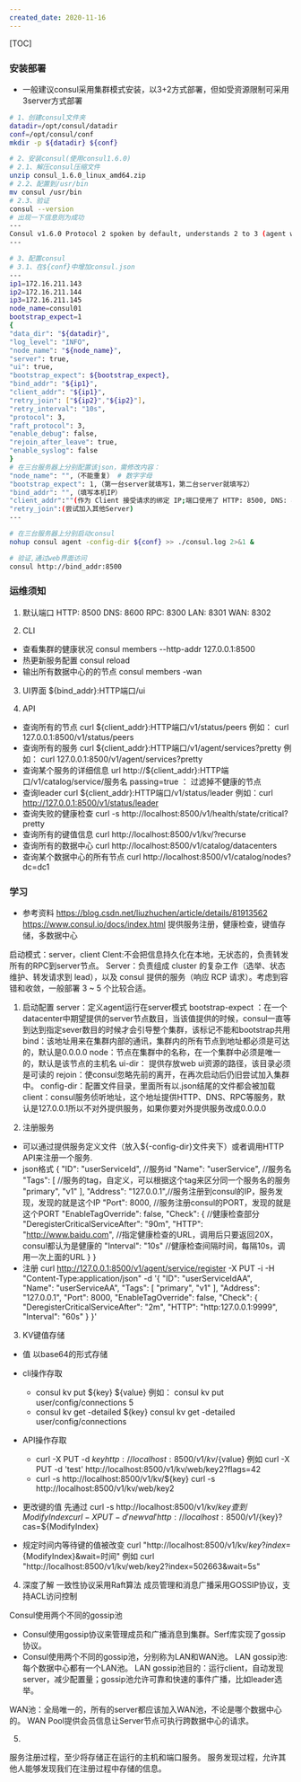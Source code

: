 ```yaml
---
created_date: 2020-11-16
---
```


[TOC]


### 安装部署
-  一般建议consul采用集群模式安装，以3+2方式部署，但如受资源限制可采用3server方式部署
```bash
# 1、创建consul文件夹
datadir=/opt/consul/datadir
conf=/opt/consul/conf
mkdir -p ${datadir} ${conf}

# 2、安装consul(使用consul1.6.0)
# 2.1、解压consul压缩文件
unzip consul_1.6.0_linux_amd64.zip
# 2.2、配置到/usr/bin
mv consul /usr/bin
# 2.3、验证
consul --version
# 出现一下信息则为成功
---
Consul v1.6.0 Protocol 2 spoken by default, understands 2 to 3 (agent will automatically use protocol >2 when speaking to compatible agents)为可用
---

# 3、配置consul
# 3.1、在${conf}中增加consul.json
---
ip1=172.16.211.143
ip2=172.16.211.144
ip3=172.16.211.145
node_name=consul01
bootstrap_expect=1
{
"data_dir": "${datadir}",
"log_level": "INFO",
"node_name": "${node_name}",
"server": true,
"ui": true,
"bootstrap_expect": ${bootstrap_expect},
"bind_addr": "${ip1}",
"client_addr": "${ip1}",
"retry_join": ["${ip2}","${ip2}"],
"retry_interval": "10s",
"protocol": 3,
"raft_protocol": 3,
"enable_debug": false,
"rejoin_after_leave": true,
"enable_syslog": false
}
# 在三台服务器上分别配置该json，需修改内容：
"node_name": "",（不能重复） # 数字字母
"bootstrap_expect": 1,（第一台server就填写1，第二台server就填写2）
"bind_addr": "",（填写本机IP）
"client_addr":""(作为 Client 接受请求的绑定 IP;端口使用了 HTTP: 8500, DNS: 8600)
"retry_join":(尝试加入其他Server)
---

# 在三台服务器上分别启动consul
nohup consul agent -config-dir ${conf} >> ./consul.log 2>&1 &

# 验证,通过web界面访问
consul http://bind_addr:8500

```
### 运维须知
1. 默认端口
	HTTP: 8500
	DNS: 8600
	RPC: 8300
	LAN: 8301
	WAN: 8302

2. CLI
- 查看集群的健康状况
consul members --http-addr 127.0.0.1:8500
- 热更新服务配置
consul reload
- 输出所有数据中心的的节点
consul members -wan
3. UI界面
${bind_addr}:HTTP端口/ui

4. API
- 查询所有的节点
curl ${client_addr}:HTTP端口/v1/status/peers
例如： curl 127.0.0.1:8500/v1/status/peers
- 查询所有的服务 
curl ${client_addr}:HTTP端口/v1/agent/services\?pretty
例如： curl 127.0.0.1:8500/v1/agent/services\?pretty
- 查询某个服务的详细信息
url http://${client_addr}:HTTP端口/v1/catalog/service/服务名
passing=true ： 过滤掉不健康的节点
- 查询leader
curl ${client_addr}:HTTP端口/v1/status/leader
例如：curl http://127.0.0.1:8500/v1/status/leader
- 查询失败的健康检查
 curl -s http://localhost:8500/v1/health/state/critical\?pretty
- 查询所有的键值信息
curl  http://localhost:8500/v1/kv/?recurse
- 查询所有的数据中心
curl http://localhost:8500/v1/catalog/datacenters
- 查询某个数据中心的所有节点
curl http://localhost:8500/v1/catalog/nodes?dc=dc1

### 学习
- 参考资料
https://blog.csdn.net/liuzhuchen/article/details/81913562
https://www.consul.io/docs/index.html
提供服务注册，健康检查，键值存储，多数据中心

启动模式：server，client
Clent:不会把信息持久化在本地，无状态的，负责转发所有的RPC到server节点。
Server：负责组成 cluster 的复杂工作（选举、状态维护、转发请求到 lead），以及 consul 提供的服务（响应 RCP 请求）。考虑到容错和收敛，一般部署 3 ~ 5 个比较合适。

1. 启动配置
server：定义agent运行在server模式
bootstrap-expect ：在一个datacenter中期望提供的server节点数目，当该值提供的时候，consul一直等到达到指定sever数目的时候才会引导整个集群，该标记不能和bootstrap共用
bind：该地址用来在集群内部的通讯，集群内的所有节点到地址都必须是可达的，默认是0.0.0.0
node：节点在集群中的名称，在一个集群中必须是唯一的，默认是该节点的主机名
ui-dir： 提供存放web ui资源的路径，该目录必须是可读的
rejoin：使consul忽略先前的离开，在再次启动后仍旧尝试加入集群中。
config-dir：配置文件目录，里面所有以.json结尾的文件都会被加载
client：consul服务侦听地址，这个地址提供HTTP、DNS、RPC等服务，默认是127.0.0.1所以不对外提供服务，如果你要对外提供服务改成0.0.0.0

2. 注册服务
- 可以通过提供服务定义文件（放入${-config-dir}文件夹下）或者调用HTTP API来注册一个服务.
- json格式
{
  "ID": "userServiceId", //服务id
  "Name": "userService", //服务名
  "Tags": [              //服务的tag，自定义，可以根据这个tag来区分同一个服务名的服务
    "primary",
    "v1"
  ],
  "Address": "127.0.0.1",//服务注册到consul的IP，服务发现，发现的就是这个IP
  "Port": 8000,          //服务注册consul的PORT，发现的就是这个PORT
  "EnableTagOverride": false,
  "Check": {             //健康检查部分
    "DeregisterCriticalServiceAfter": "90m",
    "HTTP": "http://www.baidu.com", //指定健康检查的URL，调用后只要返回20X，consul都认为是健康的
    "Interval": "10s"   //健康检查间隔时间，每隔10s，调用一次上面的URL
  }
}
- 注册
curl http://127.0.0.1:8500/v1/agent/service/register -X PUT -i -H "Content-Type:application/json" -d '{
 "ID": "userServiceIdAA",  
 "Name": "userServiceAA",
 "Tags": [
   "primary",
   "v1"
 ],
 "Address": "127.0.0.1",
 "Port": 8000,
 "EnableTagOverride": false,
 "Check": {
   "DeregisterCriticalServiceAfter": "2m",
   "HTTP": "http:127.0.0.1:9999",
   "Interval": "60s"
 }
}'

3. KV键值存储
- 值 以base64的形式存储
- cli操作存取
	+ consul kv put ${key} ${value}
	例如： consul kv put user/config/connections 5
	+ consul kv get -detailed ${key}
	consul kv get -detailed user/config/connections
- API操作存取
	+ curl -X PUT -d ${key}  http://localhost:8500/v1/kv/${value}
	例如 curl -X PUT -d 'test' http://localhost:8500/v1/kv/web/key2?flags=42
	+ curl -s http://localhost:8500/v1/kv/${key}
	 curl -s http://localhost:8500/v1/kv/web/key2

- 更改键的值
先通过 curl -s http://localhost:8500/v1/kv/${key} 查到ModifyIndex
curl -X PUT -d 'newval' http://localhost:8500/v1/${key}?cas=${ModifyIndex}

- 规定时间内等待键的值被改变
 curl "http://localhost:8500/v1/kv/${key}?index=${ModifyIndex}&wait=时间"
 例如  curl "http://localhost:8500/v1/kv/web/key2?index=502663&wait=5s"

4. 深度了解
一致性协议采用Raft算法
成员管理和消息广播采用GOSSIP协议，支持ACL访问控制

Consul使用两个不同的gossip池
- Consul使用gossip协议来管理成员和广播消息到集群。Serf库实现了gossip协议。
- Consul使用两个不同的gossip池，分别称为LAN和WAN池。
LAN gossip池: 每个数据中心都有一个LAN池。
LAN gossip池目的：运行client，自动发现server，减少配置量；gossip池允许可靠和快速的事件广播，比如leader选举。

WAN池：全局唯一的，所有的server都应该加入WAN池，不论是哪个数据中心的。
WAN Pool提供会员信息让Server节点可执行跨数据中心的请求。


5. 
服务注册过程，至少将存储正在运行的主机和端口服务。
服务发现过程，允许其他人能够发现我们在注册过程中存储的信息。
